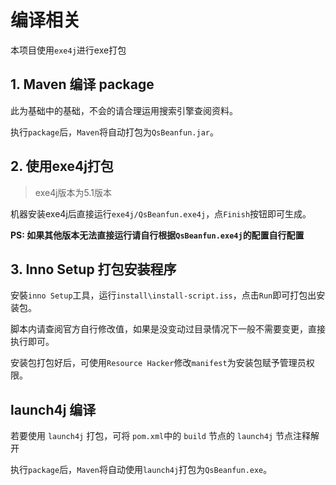# 编译相关

本项目使用`exe4j`进行exe打包

## 1. Maven 编译 package

此为基础中的基础，不会的请合理运用搜索引擎查阅资料。

执行`package`后，`Maven`将自动打包为`QsBeanfun.jar`。

## 2. 使用exe4j打包

> exe4j版本为5.1版本

机器安装exe4j后直接运行`exe4j/QsBeanfun.exe4j`，点`Finish`按钮即可生成。

**PS: 如果其他版本无法直接运行请自行根据`QsBeanfun.exe4j`的配置自行配置**

## 3. Inno Setup 打包安装程序

安裝`inno Setup`工具，运行`install\install-script.iss`，点击`Run`即可打包出安装包。

脚本内请查阅官方自行修改值，如果是没变动过目录情况下一般不需要变更，直接执行即可。

安装包打包好后，可使用`Resource Hacker`修改`manifest`为安装包赋予管理员权限。

## launch4j 编译

若要使用 `launch4j` 打包，可将 `pom.xml`中的 `build` 节点的 `launch4j` 节点注释解开

执行`package`后，`Maven`将自动使用`launch4j`打包为`QsBeanfun.exe`。